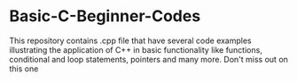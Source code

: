 # Basic-C-Beginner-Codes
This repository contains .cpp file that have several code examples illustrating the application of C++ in basic functionality like functions, conditional and loop statements, pointers and many more. Don't miss out on this one
